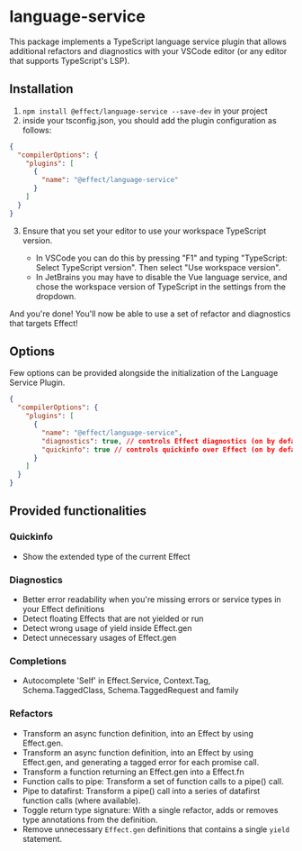 # language-service

This package implements a TypeScript language service plugin that allows additional refactors and diagnostics with your VSCode editor (or any editor that supports TypeScript's LSP).

## Installation

1) `npm install @effect/language-service --save-dev` in your project
2) inside your tsconfig.json, you should add the plugin configuration as follows:

```json
{
  "compilerOptions": {
    "plugins": [
      {
        "name": "@effect/language-service"
      }
    ]
  }
}
```
3) Ensure that you set your editor to use your workspace TypeScript version. 
  
    - In VSCode you can do this by pressing "F1" and typing "TypeScript: Select TypeScript version". Then select "Use workspace version".
    - In JetBrains you may have to disable the Vue language service, and chose the workspace version of TypeScript in the settings from the dropdown.

And you're done! You'll now be able to use a set of refactor and diagnostics that targets Effect!

## Options

Few options can be provided alongside the initialization of the Language Service Plugin.

```json
{
  "compilerOptions": {
    "plugins": [
      {
        "name": "@effect/language-service",
        "diagnostics": true, // controls Effect diagnostics (on by default)
        "quickinfo": true // controls quickinfo over Effect (on by default)
      }
    ]
  }
}
```

## Provided functionalities

### Quickinfo
- Show the extended type of the current Effect

### Diagnostics

- Better error readability when you're missing errors or service types in your Effect definitions
- Detect floating Effects that are not yielded or run
- Detect wrong usage of yield inside Effect.gen
- Detect unnecessary usages of Effect.gen

### Completions
- Autocomplete 'Self' in Effect.Service, Context.Tag, Schema.TaggedClass, Schema.TaggedRequest and family

### Refactors

- Transform an async function definition, into an Effect by using Effect.gen.
- Transform an async function definition, into an Effect by using Effect.gen, and generating a tagged error for each promise call.
- Transform a function returning an Effect.gen into a Effect.fn
- Function calls to pipe: Transform a set of function calls to a pipe() call.
- Pipe to datafirst: Transform a pipe() call into a series of datafirst function calls (where available).
- Toggle return type signature: With a single refactor, adds or removes type annotations from the definition.
- Remove unnecessary `Effect.gen` definitions that contains a single `yield` statement.
